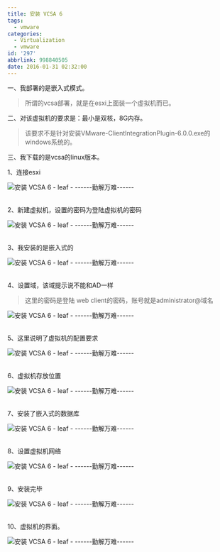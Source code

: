 ```yaml
---
title: 安装 VCSA 6
tags:
  - vmware
categories:
  - Virtualization
  - vmware
id: '297'
abbrlink: 998840505
date: 2016-01-31 02:32:00
---
```


一、我部署的是嵌入式模式。  

> 所谓的vcsa部署，就是在esxi上面装一个虚拟机而已。  

二、对该虚拟机的要求是：最小是双核，8G内存。  

> 该要求不是针对安装VMware-ClientIntegrationPlugin-6.0.0.exe的windows系统的。  

三、我下载的是vcsa的linux版本。  
  
1、连接esxi  

![安装 VCSA 6 - leaf - ------勤解万难------](http://img1.ph.126.net/5-VQd2EL9vflWP86Z0xHaA==/6608500289539539973.png "安装 VCSA 6 - leaf - ------勤解万难------")

   
2、新建虚拟机，设置的密码为登陆虚拟机的密码  

![安装 VCSA 6 - leaf - ------勤解万难------](http://img1.ph.126.net/AHDbx0ZCPY5j_W3XMtBa2w==/6598274831460123562.png "安装 VCSA 6 - leaf - ------勤解万难------")

   
3、我安装的是嵌入式的  

![安装 VCSA 6 - leaf - ------勤解万难------](http://img0.ph.126.net/-8GOhPIwFVy0vkY6w-Iozg==/6630719220515633301.png "安装 VCSA 6 - leaf - ------勤解万难------")

   
4、设置域，该域提示说不能和AD一样  

> 这里的密码是登陆 web client的密码，账号就是administrator@域名  

![安装 VCSA 6 - leaf - ------勤解万难------](http://img2.ph.126.net/I_wRJVoK_7tb9R5JGvk0GQ==/2487957319163734031.png "安装 VCSA 6 - leaf - ------勤解万难------")

   
5、这里说明了虚拟机的配置要求  

![安装 VCSA 6 - leaf - ------勤解万难------](http://img2.ph.126.net/eqkgkiTGDmgHlVSSMzbXzw==/6631308558750196301.png "安装 VCSA 6 - leaf - ------勤解万难------")

   
6、虚拟机存放位置  

![安装 VCSA 6 - leaf - ------勤解万难------](http://img0.ph.126.net/5ipcgGKpIazPKUIAhISOqw==/6631306359726940788.png "安装 VCSA 6 - leaf - ------勤解万难------")

   
7、安装了嵌入式的数据库  

![安装 VCSA 6 - leaf - ------勤解万难------](http://img0.ph.126.net/YB-xSeVqTlkG4t5tFI8r-A==/6597170921728686795.png "安装 VCSA 6 - leaf - ------勤解万难------")

   
8、设置虚拟机网络  

![安装 VCSA 6 - leaf - ------勤解万难------](http://img1.ph.126.net/6wm5JB9WA5QrBqgrrDFuHg==/6598275930971751355.png "安装 VCSA 6 - leaf - ------勤解万难------")

   
9、安装完毕  

![安装 VCSA 6 - leaf - ------勤解万难------](http://img1.ph.126.net/at0Q2Nof1tBsLBxYc_3hCg==/6619251314236185709.png "安装 VCSA 6 - leaf - ------勤解万难------")

   
10、虚拟机的界面。  

![安装 VCSA 6 - leaf - ------勤解万难------](http://img1.ph.126.net/oJRzII8jAhr_z5SOaoqSDg==/6630616965934467178.png "安装 VCSA 6 - leaf - ------勤解万难------")